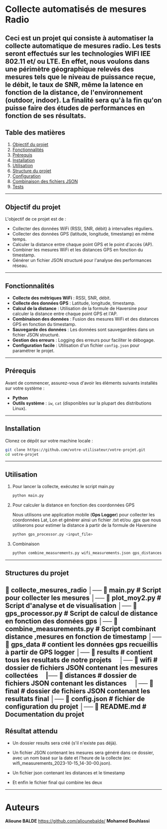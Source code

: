# Collecte automatisés de mesures Radio
Ceci est un projet qui consiste à automatiser la collecte automatique de mesures radio. Les tests seront effectués sur les technologies WIFI IEE 802.11 et/ ou LTE. En effet, nous voulons dans une périmètre géographique relevés des mesures tels que le niveau de puissance reçue, le débit, le taux de SNR, même la latence en fonction de la distance, de l'environnement (outdoor, indoor). La finalité sera qu'à la fin qu'on puisse faire des études de performances en fonction de ses résultats.
---

## Table des matières

1. [Objectif du projet](#objectif-du-projet)
2. [Fonctionnalités](#fonctionnalités)
3. [Prérequis](#prérequis)
4. [Installation](#installation)
5. [Utilisation](#utilisation)
6. [Structure du projet](#structure-du-projet)
7. [Configuration](#configuration)
8. [Combinaison des fichiers JSON](#combinaison-des-fichiers-json)
9. [Tests](#tests)

--- 

## Objectif du projet

L'objectif de ce projet est de :
- Collecter des données WiFi (RSSI, SNR, débit) à intervalles réguliers.
- Collecter des données GPS (latitude, longitude, timestamp) en même temps.
- Calculer la distance entre chaque point GPS et le point d'accès (AP).
- Combiner les mesures WiFi et les distances GPS en fonction du timestamp.
- Générer un fichier JSON structuré pour l'analyse des performances réseau.

---

## Fonctionnalités

- **Collecte des métriques WiFi** : RSSI, SNR, débit.
- **Collecte des données GPS** : Latitude, longitude, timestamp.
- **Calcul de la distance** : Utilisation de la formule de Haversine pour calculer la distance entre chaque point GPS et l'AP.
- **Combinaison des données** : Fusion des mesures WiFi et des distances GPS en fonction du timestamp.
- **Sauvegarde des données** : Les données sont sauvegardées dans un fichier JSON structuré.
- **Gestion des erreurs** : Logging des erreurs pour faciliter le débogage.
- **Configuration facile** : Utilisation d'un fichier `config.json` pour paramétrer le projet.

---

## Prérequis

Avant de commencer, assurez-vous d'avoir les éléments suivants installés sur votre système :

- **Python**
- **Outils système** : `iw`, `cat` (disponibles sur la plupart des distributions Linux).

---

## Installation

Clonez ce dépôt sur votre machine locale :
   ```bash
   git clone https://github.com/votre-utilisateur/votre-projet.git
   cd votre-projet
   ```

--- 

## Utilisation

1. Pour lancer la collecte, exécutez le script main.py

    ```bash
    python main.py
    ```
2. Pour calculer la distance en fonction des coordonnées GPS 

    Nous utilisons une application mobile (**Gps Logger**) pour collecter les coordonnées Lat, Lon et générer ainsi un fichier .txt et/ou .gpx que nous utiliserons pour estimer la distance à partir de la formule de Haversine

    ```bash
    python gps_processor.py <input_file>
    ```
3. Combinaison 
    
    ```bash
    python combine_measurements.py wifi_measurements.json gps_distances.json
    ```

---
## Structures du projet
📁 collecte_mesures_radio
│── 📄 main.py        # Script pour collecter les mesures
│── 📄 plot_moy2.py           # Script d'analyse et de visualisation
│── 📄 gps_processor.py          # Script de calcul de distance en fonction des données gps
│── 📄 combine_measurements.py           # Script combinant distance ,mesures en fonction de timestamp
│── 📁 gps_data         #  contient les données gps recueillis à partir de GPS logger
│── 📁 results         #  contient tous les resultats de notre projets
&nbsp;&nbsp;&nbsp;&nbsp;│── 📁 wifi          # dossier de fichiers JSON contenant les mesures collectées
&nbsp;&nbsp;&nbsp;&nbsp;|── 📁 distances          # dossier de fichiers JSON contenant les distances
&nbsp;&nbsp;&nbsp;&nbsp;│── 📁 final          # dossier de fichiers JSON contenant les resultats final
│── 📄 config.json             # fichier de configuration du projet
│── 📄 README.md              # Documentation du projet
---
## Résultat attendu

- Un dossier results sera créé (s'il n'existe pas déjà).

- Un fichier JSON contenant les mesures sera généré dans ce dossier, avec un nom basé sur la date et l'heure de la collecte (ex: wifi_measurements_2023-10-15_14-30-00.json).

- Un fichier json contenant les distances et le timestamp

- Et enfin le fichier final qui combine les deux

---

# Auteurs

**Alioune BALDE** https://github.com/aliounebalde/
**Mohamed Bouhlassi**


